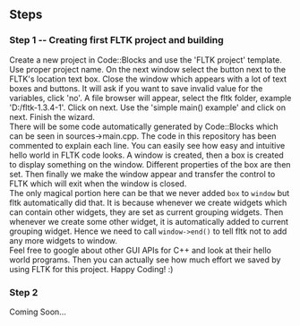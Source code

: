 ## Steps
### Step 1 -- Creating first FLTK project and building
Create a new project in Code::Blocks and use the 'FLTK project' template. Use proper project name. On the next window select the button next to the FLTK's location text box. Close the window which appears with a lot of text boxes and buttons. It will ask if you want to save invalid value for the variables, click 'no'. A file browser will appear, select the fltk folder, example 'D:/fltk-1.3.4-1'. Click on next. Use the 'simple main() example' and click on next. Finish the wizard.  
There will be some code automatically generated by Code::Blocks which can be seen in sources->main.cpp. The code in this repository has been commented to explain each line. You can easily see how easy and intuitive hello world in FLTK code looks. A window is created, then a box is created to display something on the window. Different properties of the box are then set. Then finally we make the window appear and transfer the control to FLTK which will exit when the window is closed.  
The only magical portion here can be that we never added `box` to `window` but fltk automatically did that. It is because whenever we create widgets which can contain other widgets, they are set as current grouping widgets. Then whenever we create some other widget, it is automatically added to current grouping widget. Hence we need to call `window->end()` to tell fltk not to add any more widgets to window.  
Feel free to google about other GUI APIs for C++ and look at their hello world programs. Then you can actually see how much effort we saved by using FLTK for this project. Happy Coding! :)  

### Step 2
Coming Soon...
